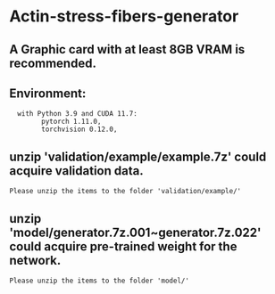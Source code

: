 # Actin-stress-fibers-generator
## A Graphic card with at least 8GB VRAM is recommended.
## Environment:
      with Python 3.9 and CUDA 11.7:
            pytorch 1.11.0,
            torchvision 0.12.0,
## unzip 'validation/example/example.7z' could acquire validation data.
    Please unzip the items to the folder 'validation/example/'
    
## unzip 'model/generator.7z.001~generator.7z.022' could acquire pre-trained weight for the network.
    Please unzip the items to the folder 'model/'
